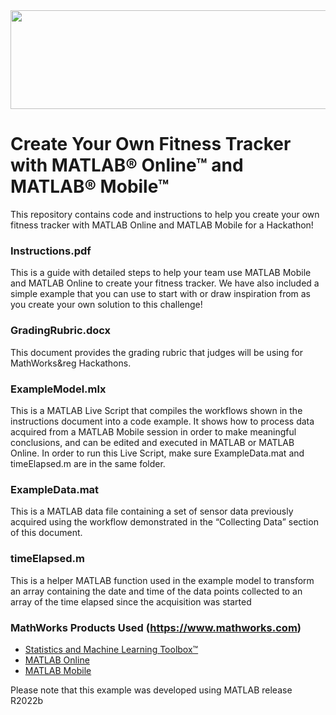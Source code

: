 <td>
<img src="Hackathons Banner.jpg" style="width:1275px;height:158.25px">
</td>

# Create Your Own Fitness Tracker with MATLAB&reg; Online&trade; and MATLAB&reg; Mobile&trade;
This repository contains code and instructions to help you create your own fitness tracker with MATLAB Online and MATLAB Mobile for a Hackathon!

### Instructions.pdf
This is a guide with detailed steps to help your team use MATLAB Mobile and MATLAB Online to create your fitness tracker. We have also included a simple example that you can use to start with or draw inspiration from as you create your own solution to this challenge!

### GradingRubric.docx
This document provides the grading rubric that judges will be using for MathWorks&reg Hackathons. 

### ExampleModel.mlx 
This is a MATLAB Live Script that compiles the workflows shown in the instructions document into a code example. It shows how to process data acquired from a MATLAB Mobile session in order to make meaningful conclusions, and can be edited and executed in MATLAB or MATLAB Online. In order to run this Live Script, make sure ExampleData.mat and timeElapsed.m are in the same folder. 

### ExampleData.mat 
This is a MATLAB data file containing a set of sensor data previously acquired using the workflow demonstrated in the “Collecting Data” section of this document. 

### timeElapsed.m 
This is a helper MATLAB function used in the example model to transform an array containing the date and time of the data points collected to an array of the time elapsed since the acquisition was started

### MathWorks Products Used (https://www.mathworks.com)

- [Statistics and Machine Learning Toolbox&trade;](https://www.mathworks.com/products/statistics.html)
- [MATLAB Online](https://www.mathworks.com/products/matlab-online.html)
- [MATLAB Mobile](https://www.mathworks.com/products/matlab-mobile.html)

Please note that this example was developed using MATLAB release R2022b
